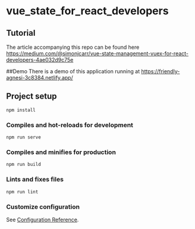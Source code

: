 # vue_state_for_react_developers
## Tutorial
The article accompanying this repo can be found here 
https://medium.com/@simonjcarr/vue-state-management-vuex-for-react-developers-4ae032d9c75e

##Demo
There is a demo of this application running at
https://friendly-agnesi-3c8384.netlify.app/

## Project setup
```
npm install
```

### Compiles and hot-reloads for development
```
npm run serve
```

### Compiles and minifies for production
```
npm run build
```

### Lints and fixes files
```
npm run lint
```

### Customize configuration
See [Configuration Reference](https://cli.vuejs.org/config/).
